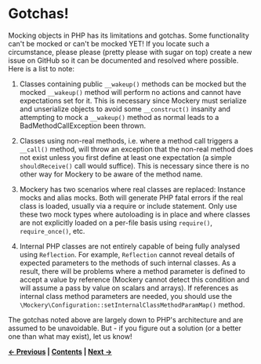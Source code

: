 # Gotchas!


Mocking objects in PHP has its limitations and gotchas. Some functionality can't
be mocked or can't be mocked YET! If you locate such a circumstance, please please
(pretty please with sugar on top) create a new issue on GitHub so it can be
documented and resolved where possible. Here is a list to note:

1. Classes containing public `__wakeup()` methods can be mocked but the mocked
   `__wakeup()` method will perform no actions and cannot have expectations
   set for it. This is necessary since Mockery must serialize and unserialize
   objects to avoid some `__construct()` insanity and attempting to mock a
   `__wakeup()` method as normal leads to a BadMethodCallException been thrown.

2. Classes using non-real methods, i.e. where a method call triggers a `__call()`
   method, will throw an exception that the non-real method does not exist
   unless you first define at least one expectation (a simple `shouldReceive()`
   call would suffice). This is necessary since there is no other way for
   Mockery to be aware of the method name.

3. Mockery has two scenarios where real classes are replaced: Instance mocks
   and alias mocks. Both will generate PHP fatal errors if the real class is
   loaded, usually via a require or include statement. Only use these two mock
   types where autoloading is in place and where classes are not explicitly
   loaded on a per-file basis using `require()`, `require_once()`, etc.

4. Internal PHP classes are not entirely capable of being fully analysed using
   `Reflection`. For example, `Reflection` cannot reveal details of expected
   parameters to the methods of such internal classes. As a result, there will
   be problems where a method parameter is defined to accept a value by
   reference (Mockery cannot detect this condition and will assume a pass by
   value on scalars and arrays). If references as internal class method
   parameters are needed, you should use the
   `\Mockery\Configuration::setInternalClassMethodParamMap()` method.

The gotchas noted above are largely down to PHP's architecture and are assumed
to be unavoidable. But - if you figure out a solution (or a better one than what
may exist), let us know!



**[&#8592; Previous](21-PHP-MAGIC-METHODS.md) | [Contents](../README.md#documentation) | [Next &#8594;](23-QUICK-EXAMPLES.md)**

